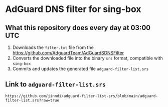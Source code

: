 # AdGuard DNS filter for sing-box

## What this repository does every day at 03:00 UTC

 1. Downloads the `filter.txt` file from the https://github.com/AdguardTeam/AdGuardSDNSFilter
 2. Converts the downloaded file into the binary `srs` format, compatible with `sing-box`
 3. Commits and updates the generated file `adguard-filter-list.srs`

## Link to `adguard-filter-list.srs`
```
https://github.com/jinndi/adguard-filter-list-srs/blob/main/adguard-filter-list.srs?raw=true
```
